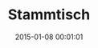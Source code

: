 ---
date: 2015-01-08 00:01:01
placeholder: false
title: Stammtisch
time: Thursday 29 Jan 2014, 19:00
calendar_month: JAN
calendar_date: 29
description: Join us for the first Stammtisch in 2015!
event:
  start: 2015-01-29 19:00:00
  end: 2015-01-29 22:00:00
venue: |
  Wirtshaus im Fraunhofer  
  Fraunhoferstr. 9  
  80469 München  
  [www.fraunhofertheater.de](http://www.fraunhofertheater.de)
---